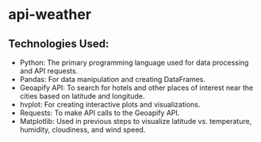 # api-weather

## Technologies Used:
- Python: The primary programming language used for data processing and API requests.
- Pandas: For data manipulation and creating DataFrames.
- Geoapify API: To search for hotels and other places of interest near the cities based on latitude and longitude.
- hvplot: For creating interactive plots and visualizations.
- Requests: To make API calls to the Geoapify API.
- Matplotlib: Used in previous steps to visualize latitude vs. temperature, humidity, cloudiness, and wind speed.
